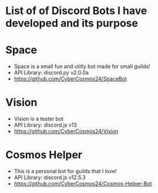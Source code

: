 # List of of Discord Bots I have developed and its purpose


# Space 
- Space is a small fun and utitly bot made for small guilds! 
- API Library: discord.py v2.0.0a
- https://github.com/CyberCosmos24/SpaceBot

 # Vision 
- Vision is a tester bot 
- API Library: discord.js v13
- https://github.com/CyberCosmos24/Vision

# Cosmos Helper 
- This is a personal bot for guilds that I love!
- API Library: discord.js v12.5.3
- https://github.com/CyberCosmos24/Cosmos-Helper-Bot


